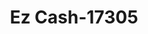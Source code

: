 ---
f_zip-code: 19804
f_state-code: DE
title: Ez Cash-17305
f_phone: 302-892-2800
f_city-only: Wilmington
f_address: 4528-A Kirkwood Hwy Wilmington
f_location-unique-id: '17305'
slug: ez-cash-17305
updated-on: '2024-05-30T13:46:58.046Z'
created-on: '2024-05-30T13:36:59.803Z'
published-on: '2024-05-30T13:54:32.469Z'
f_city-state: cms/city/wilmington-de.md
f_company: cms/company/ez-cash.md
f_state: cms/state/delaware.md
layout: '[payday-loan].html'
tags: payday-loan
---